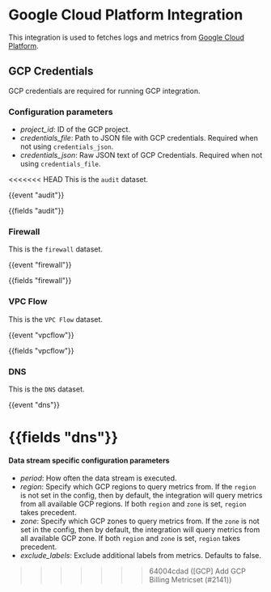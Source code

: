 # Google Cloud Platform Integration

This integration is used to fetches logs and metrics from 
[Google Cloud Platform](https://cloud.google.com/).

## GCP Credentials
GCP credentials are required for running GCP integration. 

### Configuration parameters
* *project_id*: ID of the GCP project.
* *credentials_file*: Path to JSON file with GCP credentials. Required when not using `credentials_json`.
* *credentials_json*: Raw JSON text of GCP Credentials. Required when not using `credentials_file`.

<<<<<<< HEAD
This is the `audit` dataset.

{{event "audit"}}

{{fields "audit"}}

### Firewall

This is the `firewall` dataset.

{{event "firewall"}}

{{fields "firewall"}}

### VPC Flow

This is the `VPC Flow` dataset.

{{event "vpcflow"}}

{{fields "vpcflow"}}

### DNS

This is the `DNS` dataset.

{{event "dns"}}

{{fields "dns"}}
=======
#### Data stream specific configuration parameters
* *period*: How often the data stream is executed.
* *region*: Specify which GCP regions to query metrics from. If the `region`
is not set in the config, then by default, the integration will query metrics
from all available GCP regions. If both `region` and `zone` is set, `region` takes precedent.
* *zone*: Specify which GCP zones to query metrics from. If the `zone`
is not set in the config, then by default, the integration will query metrics
from all available GCP zone. If both `region` and `zone` is set, `region` takes precedent.
* *exclude_labels*: Exclude additional labels from metrics.  Defaults to false.
>>>>>>> 64004cdad ([GCP] Add GCP Billing Metricset (#2141))
